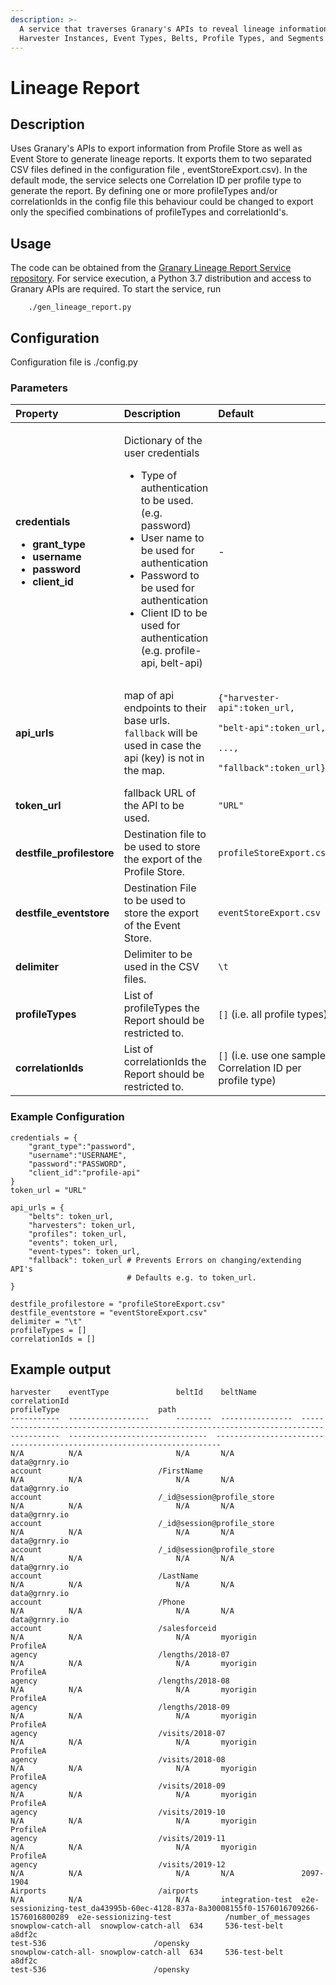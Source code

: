 ```yaml
---
description: >-
  A service that traverses Granary's APIs to reveal lineage information between
  Harvester Instances, Event Types, Belts, Profile Types, and Segments.
---
```


# Lineage Report

## Description

Uses Granary's APIs to export information from Profile Store as well as Event Store to generate lineage reports. It exports them to two separated CSV files defined in the configuration file , eventStoreExport.csv\). In the default mode, the service selects one Correlation ID per profile type to generate the report. By defining one or more profileTypes and/or correlationIds in the config file this behaviour could be changed to export only the specified combinations of profileTypes and correlationId's.

## Usage

The code can be obtained from the [Granary Lineage Report Service repository](https://github.com/syncier/grnry-lineage-report). For service execution, a Python 3.7 distribution and access to Granary APIs are required. To start the service, run

```text
    ./gen_lineage_report.py
```

## Configuration

Configuration file is ./config.py

### Parameters

<table>
  <thead>
    <tr>
      <th style="text-align:left">Property</th>
      <th style="text-align:left">Description</th>
      <th style="text-align:left">Default</th>
    </tr>
  </thead>
  <tbody>
    <tr>
      <td style="text-align:left">
        <p><b>credentials</b>
        </p>
        <ul>
          <li><b>grant_type</b> 
          </li>
          <li><b>username</b>
          </li>
          <li><b>password</b>
          </li>
          <li><b>client_id</b>
          </li>
        </ul>
      </td>
      <td style="text-align:left">
        <p>Dictionary of the user credentials</p>
        <ul>
          <li>Type of authentication to be used. (e.g. password)</li>
          <li>User name to be used for authentication</li>
          <li>Password to be used for authentication</li>
          <li>Client ID to be used for authentication (e.g. profile-api, belt-api)</li>
        </ul>
      </td>
      <td style="text-align:left">-</td>
    </tr>
    <tr>
      <td style="text-align:left"><b>api_urls</b>
      </td>
      <td style="text-align:left">map of api endpoints to their base urls. <code>fallback</code> will be used
        in case the api (key) is not in the map.</td>
      <td style="text-align:left">
        <p><code>{&quot;harvester-api&quot;:token_url,</code>
        </p>
        <p><code>&quot;belt-api&quot;:token_url,</code>
        </p>
        <p><code>...,</code>
        </p>
        <p><code>&quot;fallback&quot;:token_url}</code>
        </p>
      </td>
    </tr>
    <tr>
      <td style="text-align:left"><b>token_url</b>
      </td>
      <td style="text-align:left">fallback URL of the API to be used.</td>
      <td style="text-align:left"><code>&quot;URL&quot;</code>
      </td>
    </tr>
    <tr>
      <td style="text-align:left"><b>destfile_profilestore</b>
      </td>
      <td style="text-align:left">Destination file to be used to store the export of the Profile Store.</td>
      <td
      style="text-align:left"><code>profileStoreExport.csv</code>
        </td>
    </tr>
    <tr>
      <td style="text-align:left"><b>destfile_eventstore</b>
      </td>
      <td style="text-align:left">Destination File to be used to store the export of the Event Store.</td>
      <td
      style="text-align:left"><code>eventStoreExport.csv</code>
        </td>
    </tr>
    <tr>
      <td style="text-align:left"><b>delimiter</b>
      </td>
      <td style="text-align:left">Delimiter to be used in the CSV files.</td>
      <td style="text-align:left"><code>\t</code>
      </td>
    </tr>
    <tr>
      <td style="text-align:left"><b>profileTypes</b>
      </td>
      <td style="text-align:left">List of profileTypes the Report should be restricted to.</td>
      <td style="text-align:left"><code>[]</code> (i.e. all profile types)</td>
    </tr>
    <tr>
      <td style="text-align:left"><b>correlationIds</b>
      </td>
      <td style="text-align:left">List of correlationIds the Report should be restricted to.</td>
      <td style="text-align:left"><code>[]</code> (i.e. use one sample Correlation ID per profile type)</td>
    </tr>
  </tbody>
</table>

### Example Configuration

```text
credentials = {
    "grant_type":"password",
    "username":"USERNAME",
    "password":"PASSWORD",
    "client_id":"profile-api"
}
token_url = "URL"

api_urls = {
    "belts": token_url,
    "harvesters": token_url,
    "profiles": token_url,
    "events": token_url,
    "event-types": token_url,
    "fallback": token_url # Prevents Errors on changing/extending API's
                          # Defaults e.g. to token_url. 
}

destfile_profilestore = "profileStoreExport.csv"
destfile_eventstore = "eventStoreExport.csv"
delimiter = "\t"
profileTypes = []
correlationIds = []
```

## Example output

```text
harvester    eventType               beltId    beltName          correlationId                                                                           profileType                      path
-----------  ------------------      --------  ----------------  --------------------------------------------------------------------------------------  -------------------------------  -----------------------------------------------------------------------
N/A          N/A                     N/A       N/A               data@grnry.io                                                                           account                          /FirstName
N/A          N/A                     N/A       N/A               data@grnry.io                                                                           account                          /_id@session@profile_store
N/A          N/A                     N/A       N/A               data@grnry.io                                                                           account                          /_id@session@profile_store
N/A          N/A                     N/A       N/A               data@grnry.io                                                                           account                          /_id@session@profile_store
N/A          N/A                     N/A       N/A               data@grnry.io                                                                           account                          /LastName
N/A          N/A                     N/A       N/A               data@grnry.io                                                                           account                          /Phone
N/A          N/A                     N/A       N/A               data@grnry.io                                                                           account                          /salesforceid
N/A          N/A                     N/A       myorigin          ProfileA                                                                                agency                           /lengths/2018-07
N/A          N/A                     N/A       myorigin          ProfileA                                                                                agency                           /lengths/2018-08
N/A          N/A                     N/A       myorigin          ProfileA                                                                                agency                           /lengths/2018-09
N/A          N/A                     N/A       myorigin          ProfileA                                                                                agency                           /visits/2018-07
N/A          N/A                     N/A       myorigin          ProfileA                                                                                agency                           /visits/2018-08
N/A          N/A                     N/A       myorigin          ProfileA                                                                                agency                           /visits/2018-09
N/A          N/A                     N/A       myorigin          ProfileA                                                                                agency                           /visits/2019-10
N/A          N/A                     N/A       myorigin          ProfileA                                                                                agency                           /visits/2019-11
N/A          N/A                     N/A       myorigin          ProfileA                                                                                agency                           /visits/2019-12
N/A          N/A                     N/A       N/A               2097-1904                                                                               Airports                         /airports
N/A          N/A                     N/A       integration-test  e2e-sessionizing-test_da43995b-60ec-4128-837a-8a30008155f0-1576016709266-1576016800289  e2e-sessionizing-test            /number_of_messages
snowplow-catch-all	snowplow-catch-all	634	    536-test-belt	    a8df2c	                                                                                test-536	                    /opensky
snowplow-catch-all-	snowplow-catch-all	634	    536-test-belt	    a8df2c	                                                                                test-536	                    /opensky
```

